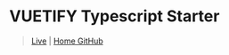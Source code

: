 # VUETIFY Typescript Starter

> [Live]() | [Home GitHub](https://github.com/MikeMitterer/vuetify-ts-starter)


